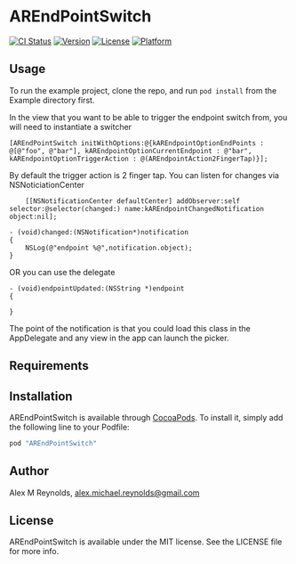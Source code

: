 # AREndPointSwitch

[![CI Status](http://img.shields.io/travis/alexmreynolds/AREndPointSwitcher.svg?style=flat)](https://travis-ci.org/alexmreynolds/AREndPointSwitcher)
[![Version](https://img.shields.io/cocoapods/v/AREndPointSwitch.svg?style=flat)](http://cocoapods.org/pods/AREndPointSwitch)
[![License](https://img.shields.io/cocoapods/l/AREndPointSwitch.svg?style=flat)](http://cocoapods.org/pods/AREndPointSwitch)
[![Platform](https://img.shields.io/cocoapods/p/AREndPointSwitch.svg?style=flat)](http://cocoapods.org/pods/AREndPointSwitch)

## Usage

To run the example project, clone the repo, and run `pod install` from the Example directory first.

In the view that you want to be able to trigger the endpoint switch from, you will need to instantiate a switcher
```objc
[AREndPointSwitch initWithOptions:@{kAREndpointOptionEndPoints : @[@"foo", @"bar"], kAREndpointOptionCurrentEndpoint : @"bar", kAREndpointOptionTriggerAction : @(AREndpointAction2FingerTap)}];
```

By default the trigger action is 2 finger tap. 
You can listen for changes via NSNoticiationCenter
```objc
    [[NSNotificationCenter defaultCenter] addObserver:self selector:@selector(changed:) name:kAREndpointChangedNotification object:nil];

- (void)changed:(NSNotification*)notification
{
    NSLog(@"endpoint %@",notification.object);
}
```
OR you can use the delegate

```objc
- (void)endpointUpdated:(NSString *)endpoint
{
    
}
```

The point of the notification is that you could load this class in the AppDelegate and any view in the app can launch the picker.



## Requirements

## Installation

AREndPointSwitch is available through [CocoaPods](http://cocoapods.org). To install
it, simply add the following line to your Podfile:

```ruby
pod "AREndPointSwitch"
```

## Author

Alex M Reynolds, alex.michael.reynolds@gmail.com

## License

AREndPointSwitch is available under the MIT license. See the LICENSE file for more info.

